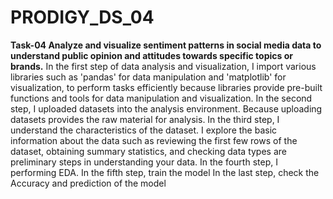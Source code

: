# PRODIGY_DS_04
**Task-04
Analyze and visualize sentiment patterns in social media data to understand public opinion and attitudes towards specific topics or brands.**
In the first step of data analysis and visualization, I import various libraries such as 'pandas' for data manipulation and 'matplotlib' for visualization, to perform tasks efficiently because libraries provide pre-built functions and tools for data manipulation and visualization.
In the second step, I uploaded datasets into the analysis environment. Because uploading datasets provides the raw material for analysis.
In the third step, I understand the characteristics of the dataset. I explore the basic information about the data such as reviewing the first few rows of the dataset, obtaining summary statistics, and checking data types are preliminary steps in understanding your data.
In the fourth step, I performing EDA.
In the fifth step, train the model
In the last step, check the Accuracy and prediction of the model
